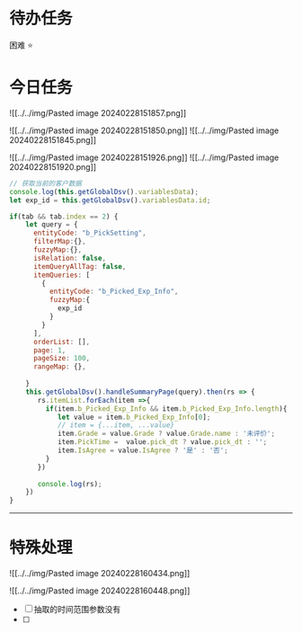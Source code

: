 # 待办任务


困难
⭐

# 今日任务
![[../../img/Pasted image 20240228151857.png]]

![[../../img/Pasted image 20240228151850.png]]
![[../../img/Pasted image 20240228151845.png]]

![[../../img/Pasted image 20240228151926.png]]
![[../../img/Pasted image 20240228151920.png]]

~~~js
// 获取当前的客户数据
console.log(this.getGlobalDsv().variablesData);
let exp_id = this.getGlobalDsv().variablesData.id;

if(tab && tab.index == 2) {
    let query = {
      entityCode: "b_PickSetting",
      filterMap:{},
      fuzzyMap:{},
      isRelation: false,
      itemQueryAllTag: false,
      itemQueries: [
        {
          entityCode: "b_Picked_Exp_Info",
          fuzzyMap:{
            exp_id
          }
        }
      ],
      orderList: [],
      page: 1,
      pageSize: 100,
      rangeMap: {},
      
    }
    this.getGlobalDsv().handleSummaryPage(query).then(rs => {
       rs.itemList.forEach(item =>{
         if(item.b_Picked_Exp_Info && item.b_Picked_Exp_Info.length){
            let value = item.b_Picked_Exp_Info[0];
            // item = {...item, ...value}
            item.Grade = value.Grade ? value.Grade.name : '未评价';
            item.PickTime =  value.pick_dt ? value.pick_dt : '';
            item.IsAgree = value.IsAgree ? '是' : '否';
         }
       })
       
       console.log(rs);
    })
}
~~~
------
# 特殊处理
![[../../img/Pasted image 20240228160434.png]]

![[../../img/Pasted image 20240228160448.png]]





- [ ] 抽取的时间范围参数没有
- [ ] 